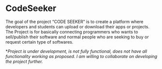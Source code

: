 # CodeSeeker
The goal of the project “CODE SEEKER” is to create a platform where developers and students can upload or download their apps or projects. The Project is for basically connecting programmers who wants to sell/publish their software and normal people who are seeking to buy or request certain type of softwares.

**Project is under development, is not fully functional, does not have all functionality working as proposed. I am willing to collaborate on developing the project further.*
